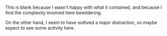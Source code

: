 This is blank because I wasn't happy with what it contained, and because I find the complexity involved here bewildering.

On the other hand, I seem to have outlived a major distraction, so maybe expect to see some activity here.
